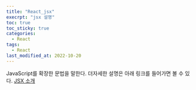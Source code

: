 ```yaml
---
title: "React_jsx"
execrpt: "jsx 설명"
toc: true
toc_sticky: true
categories:
  - React
tags:
  - React
last_modified_at: 2022-10-20
---
```

JavaScript를 확장한 문법을 말한다. 더자세한 설명은 아래 링크를 들어가면 볼 수 있다.
[JSX 소개](https://ko.reactjs.org/docs/introducing-jsx.html)



